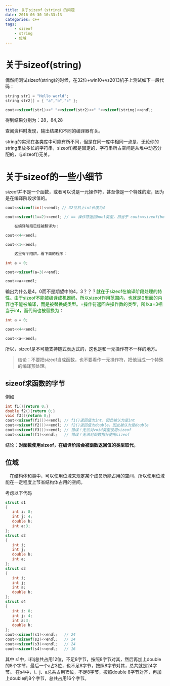 ```yaml
---
title: 关于sizeof（string）的问题
date: 2016-06-30 10:33:13
categories: C++
tags:
	- sizeof
	- string
	- 位域
---
```




# 关于sizeof(string)
偶然间测试sizeof(string)的时候，在32位+win10+vs2013机子上测试如下一段代码：
```cpp
string str1 = "Hello world";
string str2[] = { "a","b","c" };

cout<<sizeof(str1)<<" "<<sizeof(str2)<<" "<<sizeof(string)<<endl;

```
得到结果分别为：28，84,28

查阅资料时发现，输出结果和不同的编译器有关。

string的实现在各类库中可能有所不同，但是在同一库中相同一点是，无论你的string里放多长的字符串，sizeof()都是固定的，字符串所占空间是从堆中动态分配的，与sizeof()无关。

<!-- more -->

# 关于sizeof的一些小细节 #

sizeof并不是一个函数，或者可以说是一元操作符，甚至像是一个特殊的宏，因为是在编译阶段求值的。
```cpp
cout<<sizeof(int)<<endl; // 32位机上int长度为4

cout<<sizeof(1==2)<<endl; // == 操作符返回bool类型，相当于 cout<<sizeof(bool)<<endl;

    在编译阶段已经被翻译为：

cout<<4<<endl;

cout<<1<<endl;

    这里有个陷阱，看下面的程序：

int a = 0;

cout<<sizeof(a=3)<<endl;

cout<<a<<endl;
```

输出为什么是4，0而不是期望中的4，3？？？<font color="green">就在于sizeof在编译阶段处理的特性。由于sizeof不能被编译成机器码，所以sizeof作用范围内，也就是()里面的内容也不能被编译，而是被替换成类型。=操作符返回左操作数的类型，所以a=3相当于int，而代码也被替换为</font>：

```cpp
int a = 0;

cout<<4<<endl;

cout<<a<<endl;
```

所以，sizeof是不可能支持链式表达式的，这也是和一元操作符不一样的地方。

> 结论：不要把sizeof当成函数，也不要看作一元操作符，把他当成一个特殊的编译预处理。

## sizeof求函数的字节

例如

```cpp
int f1(){return 0;}
double f2(){return 0;}
void f3(){return 0;}
cout<<sizeof(f1())<<endl; // f1()返回值为int，因此被认为是int
cout<<sizeof(f2())<<endl; // f2()返回值为double，因此被认为是double
cout<<sizeof(f3())<<endl; // 错误！无法对void类型使用sizeof
cout<<sizeof(f1)<<endl;   // 错误！无法对函数指针使用sizeof   
```
 结论：**对函数使用sizeof，在编译阶段会被函数返回值的类型取代，**


## 位域

　在结构体和类中，可以使用位域来规定某个成员所能占用的空间，所以使用位域能在一定程度上节省结构体占用的空间。

考虑以下代码
```cpp
struct s1
{
   int i: 8;
   int j: 4;
   double b;
   int a:3;
};
struct s2
{
   int i;
   int j;
   double b;
   int a;
};
struct s3
{
   int i;
   int j;
   int a;
   double b;
};
struct s4
{
   int i: 8;
   int j: 4;
   int a:3;
   double b;
};
cout<<sizeof(s1)<<endl;   // 24
cout<<sizeof(s2)<<endl;   // 24
cout<<sizeof(s3)<<endl;   // 24
cout<<sizeof(s4)<<endl;   // 16
```

其中
s1中，i和j总共占用12位，不足8字节，按照8字节对其，然后再加上double的8个字节，最后一个a占3位，也不足8字节，按照8字节对其，总共就是24字节。
在s4中，i、j、a总共占用15位，不足8字节，按照double 8字节对齐，再加上double的8个字节，总共占用16个字节。